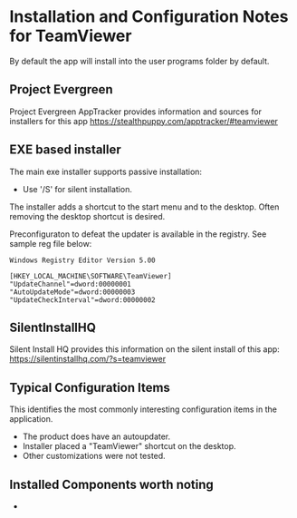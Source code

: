 # Installation and Configuration Notes for TeamViewer

By default the app will install into the user programs folder by default.

## Project Evergreen
Project Evergreen AppTracker provides information and sources for installers for this app https://stealthpuppy.com/apptracker/#teamviewer 

## EXE based installer


The main exe installer supports passive installation:
* Use '/S' for silent installation.

The installer adds a shortcut to the start menu and to the desktop.  Often removing the desktop shortcut is desired.

Preconfiguraton to defeat the updater is available in the registry.  See sample reg file below:

```reg
Windows Registry Editor Version 5.00

[HKEY_LOCAL_MACHINE\SOFTWARE\TeamViewer]
"UpdateChannel"=dword:00000001
"AutoUpdateMode"=dword:00000003
"UpdateCheckInterval"=dword:00000002
```

## SilentInstallHQ
Silent Install HQ provides this information on the silent install of this app: https://silentinstallhq.com/?s=teamviewer  

## Typical Configuration Items 

This identifies the most commonly interesting configuration items in the application.

* The product does have an autoupdater.
* Installer placed a "TeamViewer" shortcut on the desktop.
* Other customizations were not tested.

## Installed Components worth noting

* 
